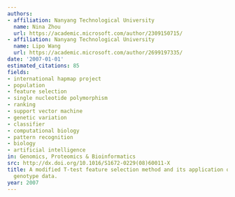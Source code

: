 ```yaml
---
authors:
- affiliation: Nanyang Technological University
  name: Nina Zhou
  url: https://academic.microsoft.com/author/2309150715/
- affiliation: Nanyang Technological University
  name: Lipo Wang
  url: https://academic.microsoft.com/author/2699197335/
date: '2007-01-01'
estimated_citations: 85
fields:
- international hapmap project
- population
- feature selection
- single nucleotide polymorphism
- ranking
- support vector machine
- genetic variation
- classifier
- computational biology
- pattern recognition
- biology
- artificial intelligence
in: Genomics, Proteomics & Bioinformatics
src: http://dx.doi.org/10.1016/S1672-0229(08)60011-X
title: A modified T-test feature selection method and its application on the HapMap
  genotype data.
year: 2007
---
```

